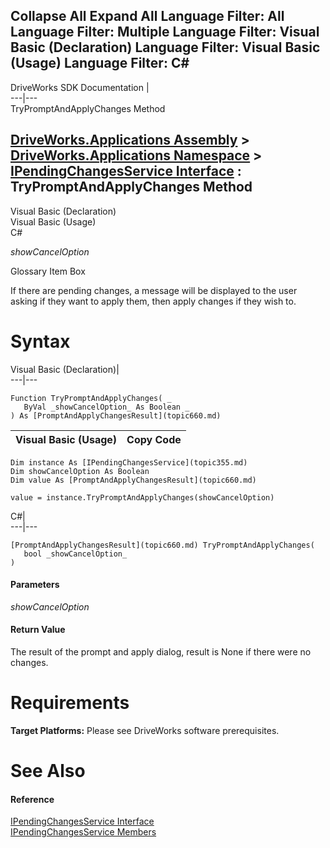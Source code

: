        

 Collapse All Expand All  Language Filter: All  Language Filter: Multiple  Language Filter: Visual Basic (Declaration) Language Filter: Visual Basic (Usage) Language Filter: C#  
---  
DriveWorks SDK Documentation  |   
---|---  
TryPromptAndApplyChanges Method   
  
[DriveWorks.Applications Assembly](topic13.md) > [DriveWorks.Applications Namespace](topic16.md) > [IPendingChangesService Interface](topic355.md) : TryPromptAndApplyChanges Method  
---  
  
Visual Basic (Declaration)    
Visual Basic (Usage)    
C# 

_showCancelOption_
    

Glossary Item Box

If there are pending changes, a message will be displayed to the user asking if they want to apply them, then apply changes if they wish to. 

# Syntax

Visual Basic (Declaration)|   
---|---  
      
    
    Function TryPromptAndApplyChanges( _
       ByVal _showCancelOption_ As Boolean _
    ) As [PromptAndApplyChangesResult](topic660.md)  
  
Visual Basic (Usage)| Copy Code  
---|---  
      
    
    Dim instance As [IPendingChangesService](topic355.md)
    Dim showCancelOption As Boolean
    Dim value As [PromptAndApplyChangesResult](topic660.md)
     
    value = instance.TryPromptAndApplyChanges(showCancelOption)  
  
C#|   
---|---  
      
    
    [PromptAndApplyChangesResult](topic660.md) TryPromptAndApplyChanges( 
       bool _showCancelOption_
    )  
  
#### Parameters

 _showCancelOption_
    

#### Return Value

The result of the prompt and apply dialog, result is None if there were no changes.

# Requirements

**Target Platforms:** Please see DriveWorks software prerequisites.

# See Also

#### Reference

[IPendingChangesService Interface](topic355.md)   
[IPendingChangesService Members](topic356.md)


